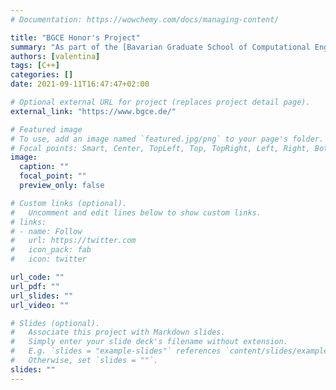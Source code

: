 ```yaml
---
# Documentation: https://wowchemy.com/docs/managing-content/

title: "BGCE Honor's Project"
summary: "As part of the [Bavarian Graduate School of Computational Engineering (BGCE)](https://www.bgce.de/), we are working on the parallelization and scalability of a circuit simulator for [Infineon Technologies](https://www.infineon.com/)."
authors: [valentina]
tags: [C++]
categories: []
date: 2021-09-11T16:47:47+02:00

# Optional external URL for project (replaces project detail page).
external_link: "https://www.bgce.de/"

# Featured image
# To use, add an image named `featured.jpg/png` to your page's folder.
# Focal points: Smart, Center, TopLeft, Top, TopRight, Left, Right, BottomLeft, Bottom, BottomRight.
image:
  caption: ""
  focal_point: ""
  preview_only: false

# Custom links (optional).
#   Uncomment and edit lines below to show custom links.
# links:
# - name: Follow
#   url: https://twitter.com
#   icon_pack: fab
#   icon: twitter

url_code: ""
url_pdf: ""
url_slides: ""
url_video: ""

# Slides (optional).
#   Associate this project with Markdown slides.
#   Simply enter your slide deck's filename without extension.
#   E.g. `slides = "example-slides"` references `content/slides/example-slides.md`.
#   Otherwise, set `slides = ""`.
slides: ""
---
```

